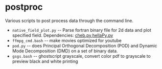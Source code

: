 postproc
========

Various scripts to post process data through the command line.

 * `native_field_plot.py` -- 
      Parse fortran binary file for 2d data and plot specified field.
      Dependencies: [cheb.py][1],[hellaPy.py][2]
 * `ffmpg_cmd.bash` -- make movies optimized for youtube
 * `pod.py` -- does Principal Orthogonal Decomposition (POD) and
               Dynamic Mode Decomposition (DMD) on a set of binary data.
 * `gsgs.bash` -- 
      ghostscript grayscale, convert color pdf to grayscale
      to preview black and white printing
    

 [1]: https://github.com/hellabyte/algoPy
 [2]: https://github.com/hellabyte/hellaPy

